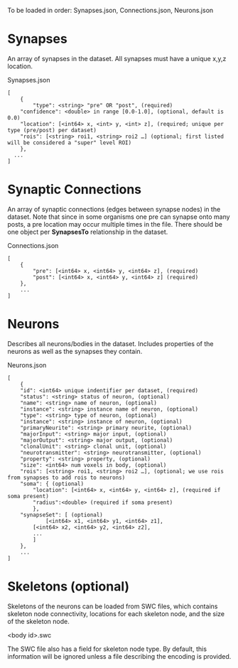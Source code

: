 To be loaded in order: Synapses.json, Connections.json, Neurons.json

# Synapses
An array of synapses in the dataset. All synapses must have a unique x,y,z location.

Synapses.json
```console
[
	{
        "type": <string> "pre" OR "post", (required)
	"confidence": <double> in range [0.0-1.0], (optional, default is 0.0)
	"location": [<int64> x, <int> y, <int> z], (required; unique per type (pre/post) per dataset)
	"rois": [<string> roi1, <string> roi2 …] (optional; first listed will be considered a "super" level ROI)
	},
  ...
]
```

# Synaptic Connections
An array of synaptic connections (edges between synapse nodes) in the dataset. Note that since in some organisms one pre can synapse onto many posts, a pre location may occur multiple times in the file. There should be one object per **SynapsesTo** relationship in the dataset.

Connections.json
```console
[
    {
        "pre": [<int64> x, <int64> y, <int64> z], (required) 
        "post": [<int64> x, <int64> y, <int64> z] (required)
    },
    ...
]
```



# Neurons
Describes all neurons/bodies in the dataset. Includes properties of the neurons as well as the synapses they contain.

Neurons.json
```console
[
	{
	"id": <int64> unique indentifier per dataset, (required)
	"status": <string> status of neuron, (optional)
	"name": <string> name of neuron, (optional)
	"instance": <string> instance name of neuron, (optional)
	"type": <string> type of neuron, (optional)
	"instance": <string> instance of neuron, (optional)
	"primaryNeurite": <string> primary neurite, (optional)
	"majorInput": <string> major input, (optional)
	"majorOutput": <string> major output, (optional)
	"clonalUnit": <string> clonal unit, (optional)
	"neurotransmitter": <string> neurotransmitter, (optional)
	"property": <string> property, (optional)
	"size": <int64> num voxels in body, (optional)
	"rois": [<string> roi1, <string> roi2 …], (optional; we use rois from synapses to add rois to neurons)
	"soma": { (optional)
		"location": [<int64> x, <int64> y, <int64> z], (required if soma present)
		"radius":<double> (required if soma present)
		},
	"synapseSet": [ (optional)
    		[<int64> x1, <int64> y1, <int64> z1], 
		[<int64> x2, <int64> y2, <int64> z2],
		...
		]
	},
	...
]
```

# Skeletons (optional)
Skeletons of the neurons can be loaded from SWC files, which contains skeleton node connectivity, locations for each skeleton node, and the size of the skeleton node.

\<body id\>.swc

The SWC file also has a field for skeleton node type.  By default, this information will be ignored unless a file describing the encoding is provided.
